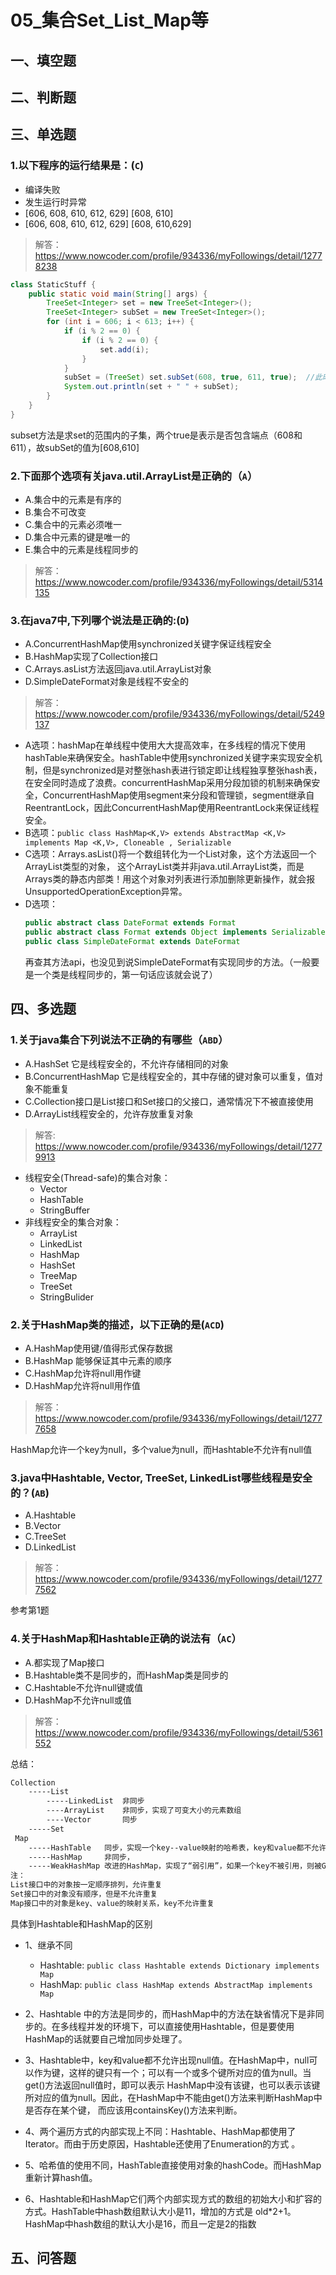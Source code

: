 # 05_集合Set_List_Map等

## 一、填空题

## 二、判断题

## 三、单选题
### 1.以下程序的运行结果是：(`C`)
+ 编译失败
+ 发生运行时异常
+ [606, 608, 610, 612, 629] [608, 610]
+ [606, 608, 610, 612, 629] [608, 610,629]

> 解答：https://www.nowcoder.com/profile/934336/myFollowings/detail/12778238

```java
class StaticStuff {
    public static void main(String[] args) {
        TreeSet<Integer> set = new TreeSet<Integer>();
        TreeSet<Integer> subSet = new TreeSet<Integer>();
        for (int i = 606; i < 613; i++) {
            if (i % 2 == 0) {
                if (i % 2 == 0) {
                    set.add(i);
                }
            }
            subSet = (TreeSet) set.subSet(608, true, 611, true);  //此时的subSet的值为[606,608,610,612] set.add(629);
            System.out.println(set + " " + subSet);
        }
    }
}
```

subset方法是求set的范围内的子集，两个true是表示是否包含端点（608和611），故subSet的值为[608,610]


### 2.下面那个选项有关java.util.ArrayList是正确的（`A`）
+ A.集合中的元素是有序的
+ B.集合不可改变
+ C.集合中的元素必须唯一
+ D.集合中元素的键是唯一的
+ E.集合中的元素是线程同步的

> 解答：https://www.nowcoder.com/profile/934336/myFollowings/detail/5314135

### 3.在java7中,下列哪个说法是正确的:(`D`)
+ A.ConcurrentHashMap使用synchronized关键字保证线程安全
+ B.HashMap实现了Collection接口
+ C.Arrays.asList方法返回java.util.ArrayList对象
+ D.SimpleDateFormat对象是线程不安全的

> 解答：https://www.nowcoder.com/profile/934336/myFollowings/detail/5249137

+ A选项：hashMap在单线程中使用大大提高效率，在多线程的情况下使用hashTable来确保安全。hashTable中使用synchronized关键字来实现安全机制，但是synchronized是对整张hash表进行锁定即让线程独享整张hash表，在安全同时造成了浪费。concurrentHashMap采用分段加锁的机制来确保安全，ConcurrentHashMap使用segment来分段和管理锁，segment继承自ReentrantLock，因此ConcurrentHashMap使用ReentrantLock来保证线程安全。
+ B选项：`public class HashMap<K,V> extends AbstractMap <K,V>  implements Map <K,V>, Cloneable , Serializable`
+ C选项：Arrays.asList()将一个数组转化为一个List对象，这个方法返回一个ArrayList类型的对象， 这个ArrayList类并非java.util.ArrayList类，而是Arrays类的静态内部类！用这个对象对列表进行添加删除更新操作，就会报UnsupportedOperationException异常。
+ D选项：
  ```java
  public abstract class DateFormat extends Format 
  public abstract class Format extends Object implements Serializable, Cloneable
  public class SimpleDateFormat extends DateFormat
  ```
  再查其方法api，也没见到说SimpleDateFormat有实现同步的方法。（一般要是一个类是线程同步的，第一句话应该就会说了）

## 四、多选题
### 1.关于java集合下列说法不正确的有哪些（`ABD`）
+ A.HashSet 它是线程安全的，不允许存储相同的对象
+ B.ConcurrentHashMap 它是线程安全的，其中存储的键对象可以重复，值对象不能重复
+ C.Collection接口是List接口和Set接口的父接口，通常情况下不被直接使用
+ D.ArrayList线程安全的，允许存放重复对象

> 解答: https://www.nowcoder.com/profile/934336/myFollowings/detail/12779913

+ 线程安全(Thread-safe)的集合对象：
  + Vector
  +  HashTable 
  + StringBuffer
+ 非线程安全的集合对象：
  + ArrayList
  + LinkedList
  + HashMap
  + HashSet
  + TreeMap
  + TreeSet
  + StringBulider

### 2.关于HashMap类的描述，以下正确的是(`ACD`)
+ A.HashMap使用键/值得形式保存数据
+ B.HashMap 能够保证其中元素的顺序
+ C.HashMap允许将null用作键
+ D.HashMap允许将null用作值

> 解答：https://www.nowcoder.com/profile/934336/myFollowings/detail/12777658

HashMap允许一个key为null，多个value为null，而Hashtable不允许有null值

### 3.java中Hashtable, Vector, TreeSet, LinkedList哪些线程是安全的？(`AB`)
+ A.Hashtable
+ B.Vector
+ C.TreeSet
+ D.LinkedList

> 解答：https://www.nowcoder.com/profile/934336/myFollowings/detail/12777562

参考第1题

### 4.关于HashMap和Hashtable正确的说法有（`AC`）
+ A.都实现了Map接口
+ B.Hashtable类不是同步的，而HashMap类是同步的
+ C.Hashtable不允许null键或值
+ D.HashMap不允许null或值

> 解答：https://www.nowcoder.com/profile/934336/myFollowings/detail/5361552

总结：
```txt
Collection
    -----List 
        -----LinkedList  非同步
        ----ArrayList    非同步，实现了可变大小的元素数组
        ----Vector       同步           
    -----Set
 Map
    -----HashTable   同步，实现一个key--value映射的哈希表，key和value都不允许出现null值
    -----HashMap     非同步，
    -----WeakHashMap 改进的HashMap，实现了“弱引用”，如果一个key不被引用，则被GC回收
注：
List接口中的对象按一定顺序排列，允许重复 
Set接口中的对象没有顺序，但是不允许重复 
Map接口中的对象是key、value的映射关系，key不允许重复
```

具体到Hashtable和HashMap的区别
+ 1、继承不同
  + Hashtable: `public class Hashtable extends Dictionary implements Map`
  + HashMap: `public class HashMap extends AbstractMap implements Map`

+ 2、Hashtable 中的方法是同步的，而HashMap中的方法在缺省情况下是非同步的。在多线程并发的环境下，可以直接使用Hashtable，但是要使用HashMap的话就要自己增加同步处理了。
+ 3、Hashtable中，key和value都不允许出现null值。在HashMap中，null可以作为键，这样的键只有一个；可以有一个或多个键所对应的值为null。当get()方法返回null值时，即可以表示 HashMap中没有该键，也可以表示该键所对应的值为null。因此，在HashMap中不能由get()方法来判断HashMap中是否存在某个键， 而应该用containsKey()方法来判断。

+ 4、两个遍历方式的内部实现上不同：Hashtable、HashMap都使用了 Iterator。而由于历史原因，Hashtable还使用了Enumeration的方式 。
+ 5、哈希值的使用不同，HashTable直接使用对象的hashCode。而HashMap重新计算hash值。
+ 6、Hashtable和HashMap它们两个内部实现方式的数组的初始大小和扩容的方式。HashTable中hash数组默认大小是11，增加的方式是 old*2+1。HashMap中hash数组的默认大小是16，而且一定是2的指数 

## 五、问答题